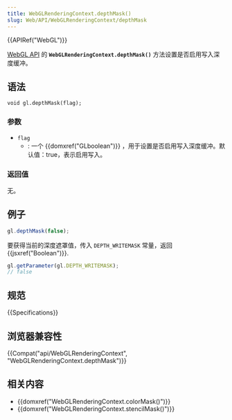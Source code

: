 ```yaml
---
title: WebGLRenderingContext.depthMask()
slug: Web/API/WebGLRenderingContext/depthMask
---
```

{{APIRef("WebGL")}}

[WebGL API](/zh-CN/docs/Web/API/WebGL_API) 的 **`WebGLRenderingContext.depthMask()`** 方法设置是否启用写入深度缓冲。

## 语法

```plain
void gl.depthMask(flag);
```

### 参数

- `flag`
  - : 一个 {{domxref("GLboolean")}} ，用于设置是否启用写入深度缓冲。默认值：true，表示启用写入。

### 返回值

无。

## 例子

```js
gl.depthMask(false);
```

要获得当前的深度遮罩值，传入 `DEPTH_WRITEMASK` 常量，返回 {{jsxref("Boolean")}}.

```js
gl.getParameter(gl.DEPTH_WRITEMASK);
// false
```

## 规范

{{Specifications}}

## 浏览器兼容性

{{Compat("api/WebGLRenderingContext", "WebGLRenderingContext.depthMask")}}

## 相关内容

- {{domxref("WebGLRenderingContext.colorMask()")}}
- {{domxref("WebGLRenderingContext.stencilMask()")}}
